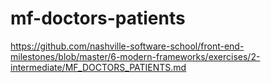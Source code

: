 # mf-doctors-patients
https://github.com/nashville-software-school/front-end-milestones/blob/master/6-modern-frameworks/exercises/2-intermediate/MF_DOCTORS_PATIENTS.md
